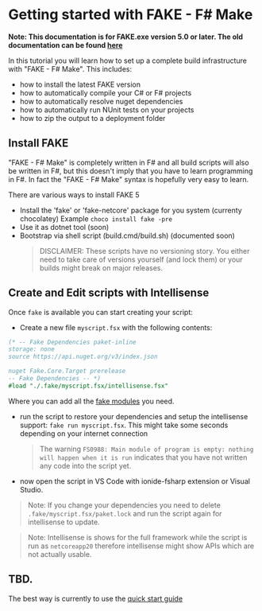 # Getting started with FAKE - F# Make

**Note:  This documentation is for FAKE.exe version 5.0 or later. The old documentation can be found [here](legacy-gettingstarted.html)**

In this tutorial you will learn how to set up a complete build infrastructure with "FAKE - F# Make". This includes:

* how to install the latest FAKE version
* how to automatically compile your C# or F# projects
* how to automatically resolve nuget dependencies
* how to automatically run NUnit tests on your projects
* how to zip the output to a deployment folder

## Install FAKE

"FAKE - F# Make" is completely written in F# and all build scripts will also be written in F#, but this doesn't imply that you have to learn programming in F#. In fact the "FAKE - F# Make" syntax is hopefully very easy to learn.

There are various ways to install FAKE 5

- Install the 'fake' or 'fake-netcore' package for you system (currenty chocolatey)
  Example `choco install fake -pre`
- Use it as dotnet tool (soon)
- Bootstrap via shell script (build.cmd/build.sh) (documented soon)
  > DISCLAIMER: These scripts have no versioning story. You either need to take care of versions yourself (and lock them) or your builds might break on major releases.

## Create and Edit scripts with Intellisense

Once `fake` is available you can start creating your script:

- Create a new file `myscript.fsx` with the following contents:

```fsharp
(* -- Fake Dependencies paket-inline
storage: none
source https://api.nuget.org/v3/index.json

nuget Fake.Core.Target prerelease
-- Fake Dependencies -- *)
#load "./.fake/myscript.fsx/intellisense.fsx"
```

Where you can add all the [fake modules](fake-fake5-modules.html) you need.

- run the script to restore your dependencies and setup the intellisense support: `fake run myscript.fsx`.
  This might take some seconds depending on your internet connection

  > The warning `FS0988: Main module of program is empty: nothing will happen when it is run` indicates that you have not written any code into the script yet.

- now open the script in VS Code with ionide-fsharp extension or Visual Studio.

> Note: If you change your dependencies you need to delete `.fake/myscript.fsx/paket.lock` and run the script again for intellisense to update.

> Note: Intellisense is shows for the full framework while the script is run as `netcoreapp20` therefore intellisense might show APIs which are not actually usable.

## TBD.

The best way is currently to use the [quick start guide](fake-dotnetcore.html)